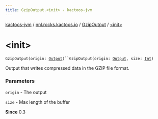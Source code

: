 ```yaml
---
title: GzipOutput.<init> - kactoos-jvm
---
```


[kactoos-jvm](../../index.html) / [nnl.rocks.kactoos.io](../index.html) / [GzipOutput](index.html) / [&lt;init&gt;](./-init-.html)

# &lt;init&gt;

`GzipOutput(origin: `[`Output`](../../nnl.rocks.kactoos/-output/index.html)`)``GzipOutput(origin: `[`Output`](../../nnl.rocks.kactoos/-output/index.html)`, size: `[`Int`](https://kotlinlang.org/api/latest/jvm/stdlib/kotlin/-int/index.html)`)`

Output that writes compressed data in the GZIP file format.

### Parameters

`origin` - The output

`size` - Max length of the buffer

**Since**
0.3

